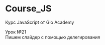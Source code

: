 # Course_JS
Курс JavaScript от Glo Academy
<div>
  Урок &#8470;21<br>
  Пишем слайдер с помощью делегирования
</div>
